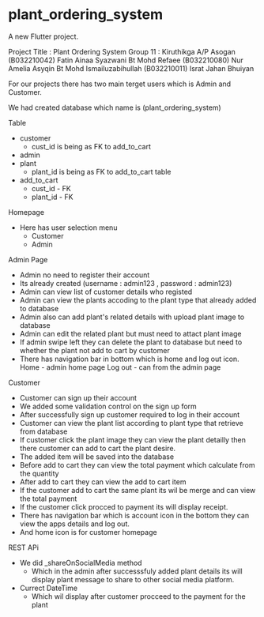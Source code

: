 # plant_ordering_system

A new Flutter project.

Project Title : Plant Ordering System
Group 11  : Kiruthikga A/P Asogan (B032210042)
            Fatin Ainaa Syazwani Bt Mohd Refaee (B032210080) 
            Nur Amelia Asyqin Bt Mohd Ismailuzabihullah (B032210011)
            Israt Jahan Bhuiyan 


For our projects there has two main terget users which is Admin and Customer.

We had created database which name  is (plant_ordering_system)

Table 
- customer
  - cust_id is being as FK to add_to_cart
- admin 
- plant 
   - plant_id is being as FK to add_to_cart table
- add_to_cart
   - cust_id - FK
   - plant_id - FK


Homepage 
- Here has user selection menu 
    - Customer
    - Admin

Admin Page
- Admin no need to register their account 
- Its already created    (username : admin123 , password : admin123)
- Admin can view list of customer details who registed 
- Admin can view the plants accoding to the plant type that already added to database
- Admin also can add plant's related details with upload plant image to database
- Admin can edit the related plant but must need to attact plant image
- If admin swipe left they can delete the plant to database but need to whether the plant not add to cart by customer
- There has navigation bar in bottom which is home and log out icon. 
    Home - admin home page
    Log out - can  from the admin page


Customer
- Customer can sign up their account 
- We added some validation control on the sign up form
- After successfully sign up customer required to log in their account
- Customer can view the plant list according to plant type that retrieve from database
- If customer click the plant image they can view the plant detailly then there customer can add to cart the plant desire.
- The added item will be saved into the database
- Before add to cart they can view the total payment which calculate from the quantity
- After add to cart they can view the add to cart item 
- If the customer add to cart the same plant its wil be merge and can view the total payment
- If the customer click procced to payment its will display receipt.
- There has navigation bar which is account icon in the bottom they can view the apps details and log out.
- And home icon is for customer homepage



REST APi
- We did _shareOnSocialMedia method 
   - Which in the admin after successsfuly added plant details its will display plant message to share to other social media platform.
- Currect DateTime
  -  Which wil display after customer procceed to the payment for the plant



